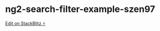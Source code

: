 # ng2-search-filter-example-szen97

[Edit on StackBlitz ⚡️](https://stackblitz.com/edit/ng2-search-filter-example-szen97)